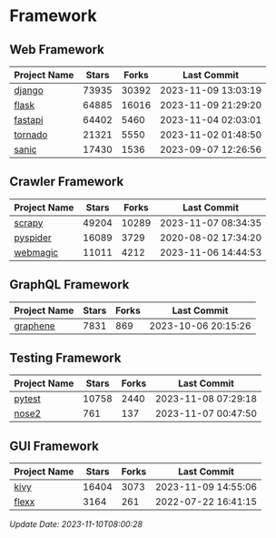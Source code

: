 # Framework

## Web Framework
| Project Name | Stars | Forks | Last Commit |
| ------------ | ----- | ----- | ----------- |
| [django](https://github.com/django/django) | 73935 | 30392 | 2023-11-09 13:03:19 |
| [flask](https://github.com/pallets/flask) | 64885 | 16016 | 2023-11-09 21:29:20 |
| [fastapi](https://github.com/tiangolo/fastapi) | 64402 | 5460 | 2023-11-04 02:03:01 |
| [tornado](https://github.com/tornadoweb/tornado) | 21321 | 5550 | 2023-11-02 01:48:50 |
| [sanic](https://github.com/sanic-org/sanic) | 17430 | 1536 | 2023-09-07 12:26:56 |

## Crawler Framework
| Project Name | Stars | Forks | Last Commit |
| ------------ | ----- | ----- | ----------- |
| [scrapy](https://github.com/scrapy/scrapy) | 49204 | 10289 | 2023-11-07 08:34:35 |
| [pyspider](https://github.com/binux/pyspider) | 16089 | 3729 | 2020-08-02 17:34:20 |
| [webmagic](https://github.com/code4craft/webmagic) | 11011 | 4212 | 2023-11-06 14:44:53 |

## GraphQL Framework
| Project Name | Stars | Forks | Last Commit |
| ------------ | ----- | ----- | ----------- |
| [graphene](https://github.com/graphql-python/graphene) | 7831 | 869 | 2023-10-06 20:15:26 |

## Testing Framework
| Project Name | Stars | Forks | Last Commit |
| ------------ | ----- | ----- | ----------- |
| [pytest](https://github.com/pytest-dev/pytest) | 10758 | 2440 | 2023-11-08 07:29:18 |
| [nose2](https://github.com/nose-devs/nose2) | 761 | 137 | 2023-11-07 00:47:50 |

## GUI Framework
| Project Name | Stars | Forks | Last Commit |
| ------------ | ----- | ----- | ----------- |
| [kivy](https://github.com/kivy/kivy) | 16404 | 3073 | 2023-11-09 14:55:06 |
| [flexx](https://github.com/flexxui/flexx) | 3164 | 261 | 2022-07-22 16:41:15 |

*Update Date: 2023-11-10T08:00:28*